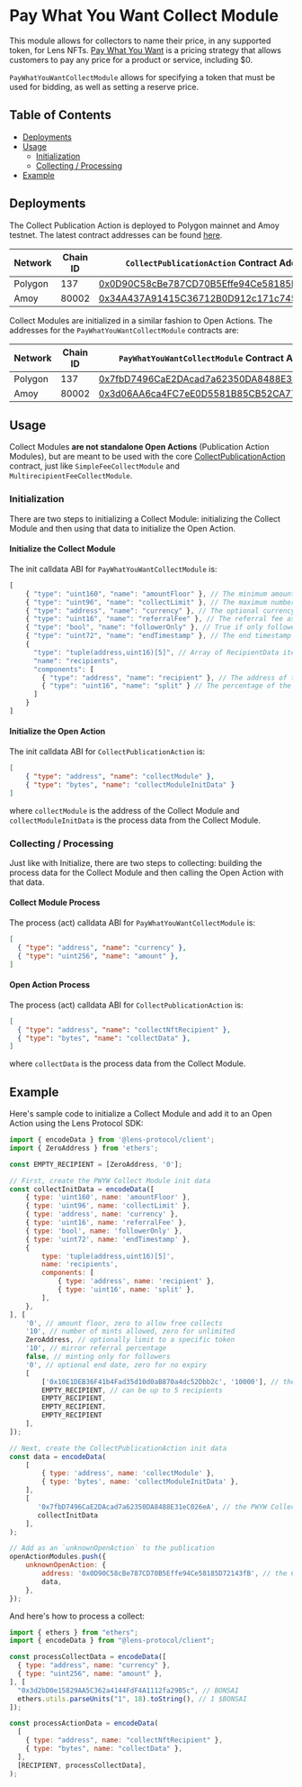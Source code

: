 # Pay What You Want Collect Module

This module allows for collectors to name their price, in any supported token, for Lens NFTs. [Pay What You Want](https://en.m.wikipedia.org/wiki/Pay_what_you_want) is a pricing strategy that allows customers to pay any price for a product or service, including $0.

`PayWhatYouWantCollectModule` allows for specifying a token that must be used for bidding, as well as setting a reserve price.

## Table of Contents

- [Deployments](#deployments)
- [Usage](#usage)
  - [Initialization](#initialization)
  - [Collecting / Processing](#collecting--processing)
- [Example](#example)

## Deployments

The Collect Publication Action is deployed to Polygon mainnet and Amoy testnet. The latest contract addresses can be found [here](https://docs.lens.xyz/docs/deployed-contract-addresses).

| Network | Chain ID | `CollectPublicationAction` Contract Address                                                                                   |
|---------|----------|-------------------------------------------------------------------------------------------------------------------------------|
| Polygon | 137      | [0x0D90C58cBe787CD70B5Effe94Ce58185D72143fB](https://polygonscan.com/address/0x0D90C58cBe787CD70B5Effe94Ce58185D72143fB)      |
| Amoy    | 80002    | [0x34A437A91415C36712B0D912c171c74595Be437d](https://amoy.polygonscan.com/address/0x34A437A91415C36712B0D912c171c74595Be437d) |

Collect Modules are initialized in a similar fashion to Open Actions. The addresses for the `PayWhatYouWantCollectModule` contracts are:

| Network | Chain ID | `PayWhatYouWantCollectModule` Contract Address                                                                                |
|---------|----------|-------------------------------------------------------------------------------------------------------------------------------|
| Polygon | 137      | [0x7fbD7496CaE2DAcad7a62350DA8488E31eC026eA](https://polygonscan.com/address/0x7fbD7496CaE2DAcad7a62350DA8488E31eC026eA)      |
| Amoy    | 80002    | [0x3d06AA6ca4FC7eE0D5581B85CB52CA7714175e43](https://amoy.polygonscan.com/address/0x3d06AA6ca4FC7eE0D5581B85CB52CA7714175e43) |

## Usage

Collect Modules **are not standalone Open Actions** (Publication Action Modules), but are meant to be used with the core [CollectPublicationAction](https://polygonscan.com/address/0x0D90C58cBe787CD70B5Effe94Ce58185D72143fB#code) contract, just like `SimpleFeeCollectModule` and `MultirecipientFeeCollectModule`.

### Initialization

There are two steps to initializing a Collect Module: initializing the Collect Module and then using that data to initialize the Open Action.

#### Initialize the Collect Module

The init calldata ABI for `PayWhatYouWantCollectModule` is:

```javascript
[
    { "type": "uint160", "name": "amountFloor" }, // The minimum amount that can be paid to collect. 0 for no floor.
    { "type": "uint96", "name": "collectLimit" }, // The maximum number of collects for this publication. 0 for no limit.
    { "type": "address", "name": "currency" }, // The optional currency to restrict collects to. address(0) for no restriction.
    { "type": "uint16", "name": "referralFee" }, // The referral fee associated with this publication. (10 for 10%)
    { "type": "bool", "name": "followerOnly" }, // True if only followers of publisher may collect the post.
    { "type": "uint72", "name": "endTimestamp" }, // The end timestamp after which collecting is impossible. 0 for no expiry.
    {
      "type": "tuple(address,uint16)[5]", // Array of RecipientData items to split collect fees across multiple recipients.
      "name": "recipients",
      "components": [
        { "type": "address", "name": "recipient" }, // The address of the recipient.
        { "type": "uint16", "name": "split" } // The percentage of the collect fee to split to the recipient.
      ]
    }
]
```

#### Initialize the Open Action

The init calldata ABI for `CollectPublicationAction` is:

```json
[
    { "type": "address", "name": "collectModule" },
    { "type": "bytes", "name": "collectModuleInitData" }
]
```

where `collectModule` is the address of the Collect Module and `collectModuleInitData` is the process data from the Collect Module.

### Collecting / Processing

Just like with Initialize, there are two steps to collecting: building the process data for the Collect Module and then calling the Open Action with that data.

#### Collect Module Process

The process (act) calldata ABI for `PayWhatYouWantCollectModule` is:

```json
[
  { "type": "address", "name": "currency" },
  { "type": "uint256", "name": "amount" },
]
```

#### Open Action Process

The process (act) calldata ABI for `CollectPublicationAction` is:

```json
[
  { "type": "address", "name": "collectNftRecipient" },
  { "type": "bytes", "name": "collectData" },
]
```

where `collectData` is the process data from the Collect Module.

## Example

Here's sample code to initialize a Collect Module and add it to an Open Action using the Lens Protocol SDK:

```javascript
import { encodeData } from '@lens-protocol/client';
import { ZeroAddress } from 'ethers';

const EMPTY_RECIPIENT = [ZeroAddress, '0'];

// First, create the PWYW Collect Module init data
const collectInitData = encodeData([
    { type: 'uint160', name: 'amountFloor' },
    { type: 'uint96', name: 'collectLimit' },
    { type: 'address', name: 'currency' },
    { type: 'uint16', name: 'referralFee' },
    { type: 'bool', name: 'followerOnly' },
    { type: 'uint72', name: 'endTimestamp' },
    {
        type: 'tuple(address,uint16)[5]',
        name: 'recipients',
        components: [
            { type: 'address', name: 'recipient' },
            { type: 'uint16', name: 'split' },
        ],
    },
], [
    '0', // amount floor, zero to allow free collects
    '10', // number of mints allowed, zero for unlimited
    ZeroAddress, // optionally limit to a specific token
    '10', // mirror referral percentage
    false, // minting only for followers
    '0', // optional end date, zero for no expiry
    [
        ['0x10E1DEB36F41b4Fad35d10d0aB870a4dc52Dbb2c', '10000'], // the recipient
        EMPTY_RECIPIENT, // can be up to 5 recipients
        EMPTY_RECIPIENT,
        EMPTY_RECIPIENT,
        EMPTY_RECIPIENT
    ],
]);

// Next, create the CollectPublicationAction init data
const data = encodeData(
    [
        { type: 'address', name: 'collectModule' },
        { type: 'bytes', name: 'collectModuleInitData' },
    ],
    [
       '0x7fbD7496CaE2DAcad7a62350DA8488E31eC026eA', // the PWYW Collect Module address
       collectInitData
    ],
);

// Add as an `unknownOpenAction` to the publication
openActionModules.push({
    unknownOpenAction: {
        address: '0x0D90C58cBe787CD70B5Effe94Ce58185D72143fB', // the CollectPublicationAction address
        data,
    },
});
```

And here's how to process a collect:

```javascript
import { ethers } from "ethers";
import { encodeData } from "@lens-protocol/client";

const processCollectData = encodeData([
  { type: "address", name: "currency" },
  { type: "uint256", name: "amount" },
], [
  "0x3d2bD0e15829AA5C362a4144FdF4A1112fa29B5c", // BONSAI
  ethers.utils.parseUnits("1", 18).toString(), // 1 $BONSAI
]);

const processActionData = encodeData(
  [
    { type: "address", name: "collectNftRecipient" },
    { type: "bytes", name: "collectData" },
  ],
  [RECIPIENT, processCollectData],
);
```